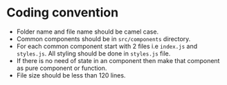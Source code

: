 # Coding convention
- Folder name and file name should be camel case.
- Common components should be in `src/components` directory.
- For each common component start with 2 files i.e `index.js` and `styles.js`. All styling should be done in `styles.js` file.
- If there is no need of state in an component then make that component as pure component or function.
- File size should be less than 120 lines.
